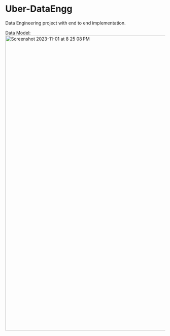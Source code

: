 # Uber-DataEngg
Data Engineering project with end to end implementation.

Data Model:
<img width="929" alt="Screenshot 2023-11-01 at 8 25 08 PM" src="https://github.com/im-aditi/Uber-DataEngg/assets/64597243/a95be645-a6b4-4487-a853-1f63088ce6e5">
